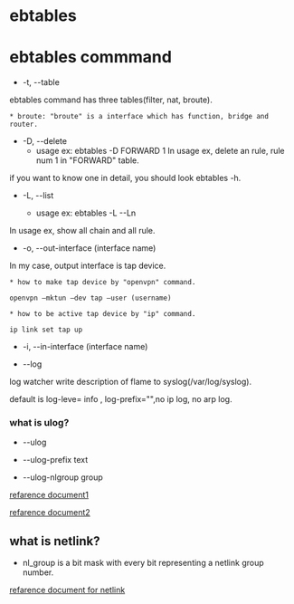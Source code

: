 # ebtables 

# ebtables commmand

* -t, --table

ebtables command has three tables(filter, nat, broute).

	* broute: "broute" is a interface which has function, bridge and router.

* -D, --delete
	* usage ex: ebtables -D FORWARD 1
In usage ex, delete an rule, rule num 1 in "FORWARD" table.

if you want to know one in detail, you should look ebtables -h.

* -L, --list

	* usage ex: ebtables -L --Ln

In usage ex, show all chain and all rule.

* -o, --out-interface (interface name)

In my case, output interface is tap device.

	* how to make tap device by "openvpn" command.

``` openvpn –mktun –dev tap –user (username) ```

	* how to be active tap device by "ip" command.

``` ip link set tap up ```


* -i, --in-interface (interface name)

* --log

log watcher write description of flame to syslog(/var/log/syslog).

default is log-leve= info , log-prefix="",no ip log, no arp log.


### what is ulog? 

* --ulog

* --ulog-prefix text

* --ulog-nlgroup group

[refarence document1](https://linuxjm.osdn.jp/html/LDP_man-pages/man7/netlink.7.html)

[refarence document2](http://ebtables.netfilter.org/examples/basic.html#ex_ulog)

## what is netlink?

* nl_group is a bit mask with every bit representing a netlink group number.

[refarence document for netlink](http://man7.org/linux/man-pages/man7/netlink.7.html)


